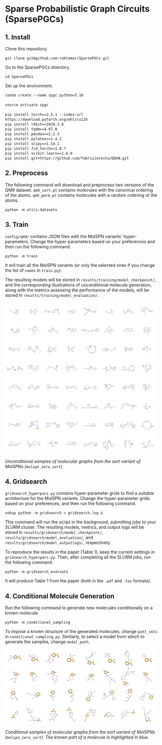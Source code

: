 # Sparse Probabilistic Graph Circuits (SparsePGCs)



## 1. Install

Clone this repository.
```
git clone git@github.com:rektomar/SparsePGCs.git
```

Go to the SparsePGCs directory.
```
cd SparsePGCs
```

Set up the environment.
```
conda create --name spgc python=3.10

source activate spgc

pip install torch==2.5.1 --index-url https://download.pytorch.org/whl/cu124
pip install rdkit==2024.3.6
pip install tqdm==4.67.0
pip install pandas==2.2.3
pip install pylatex==1.4.2
pip install scipy==1.14.1
pip install fcd_torch==1.0.7
pip install scikit-learn==1.6.0
pip install git+https://github.com/fabriziocosta/EDeN.git
```

## 2. Preprocess
The following command will download and preprocess two versions of the QM9 dataset. `qm9_sort.pt` contains molecules with the canonical ordering of the atoms. `qm9_perm.pt` contains molecules with a random ordering of the atoms.
```
python -m utils.datasets
```
## 3. Train
`config/qm9/` contains JSON files with the MolSPN variants' hyper-parameters. Change the hyper-parameters based on your preferences and then run the following command.
```
python -m train
```
It will train all the MolSPN variants (or only the selected ones if you change the list of `names` in `train.py`).

The resulting models will be stored in `results/training/model_checkpoint/`, and the corresponding illustrations of unconditional molecule generation, along with the metrics assessing the performance of the models, will be stored in `results/training/model_evaluation/`.

<img src="plots/unconditional_generation.png" width="500"/>

*Unconditional samples of molecular graphs from the sort variant of MolSPNs (`molspn_zero_sort`).*

## 4. Gridsearch
`gridsearch_hyperpars.py` contains hyper-parameter grids to find a suitable architecture for the MolSPN variants. Change the hyper-parameter grids based on your preferences, and then run the following command.
```
nohup python -m gridsearch > gridsearch.log &
```
This command will run the script in the background, submitting jobs to your SLURM cluster. The resulting models, metrics, and output logs will be stored in `results/gridsearch/model_checkpoint/`, `results/gridsearch/model_evaluation/`, and `results/gridsearch/model_outputlogs/`, respectively.

To reproduce the results in the paper (Table 1), keep the current settings in `gridsearch_hyperpars.py`. Then, after completing all the SLURM jobs, run the following command.
```
python -m gridsearch_evaluate
```
It will produce Table 1 from the paper (both in the `.pdf` and `.tex` formats).

## 4. Conditional Molecule Generation
Run the following command to generate new molecules conditionally on a known molecule.
```
python -m conditional_sampling
```
To impose a known structure of the generated molecules, change `patt_smls` in `conditional_sampling.py`. Similarly, to select a model from which to generate the samples, change `model_path`.

<img src="plots/conditional_generation.png" width="500"/>

*Conditional samples of molecular graphs from the sort variant of MolSPNs (`molspn_zero_sort`). The known part of a molecule is highlighted in blue.*
